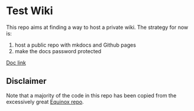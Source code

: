# Test Wiki


This repo aims at finding a way to host a private wiki. The strategy for now is:
1. host a public repo with mkdocs and Github pages
2. make the docs password protected

[Doc link](https://ListIndexOutOfRange.github.io/TestWiki/)


## Disclaimer

Note that a majority of the code in this repo has been copied from the excessively great [Equinox repo](https://github.com/patrick-kidger/equinox).


